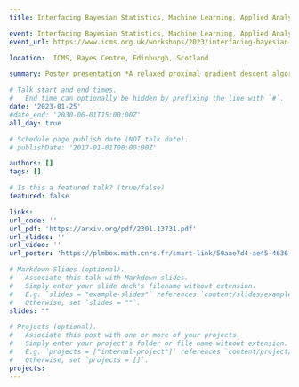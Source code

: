```yaml
---
title: Interfacing Bayesian Statistics, Machine Learning, Applied Analysis, and Blind and Semi-Blind Imaging Inverse Problems

event: Interfacing Bayesian Statistics, Machine Learning, Applied Analysis, and Blind and Semi-Blind Imaging Inverse Problems (2023)
event_url: https://www.icms.org.uk/workshops/2023/interfacing-bayesian-statistics-machine-learning-applied-analysis-and-blind-and-semi

location:  ICMS, Bayes Centre, Edinburgh, Scotland

summary: Poster presentation *A relaxed proximal gradient descent algorithm for convergent plug-and-play with proximal denoiser*

# Talk start and end times.
#   End time can optionally be hidden by prefixing the line with `#`.
date: '2023-01-25'
#date_end: '2030-06-01T15:00:00Z'
all_day: true

# Schedule page publish date (NOT talk date).
# publishDate: '2017-01-01T00:00:00Z'

authors: []
tags: []

# Is this a featured talk? (true/false)
featured: false

links:
url_code: ''
url_pdf: 'https://arxiv.org/pdf/2301.13731.pdf'
url_slides: ''
url_video: ''
url_poster: 'https://plmbox.math.cnrs.fr/smart-link/50aae7d4-ae45-4636-80a3-8de0b79b57ae/'

# Markdown Slides (optional).
#   Associate this talk with Markdown slides.
#   Simply enter your slide deck's filename without extension.
#   E.g. `slides = "example-slides"` references `content/slides/example-slides.md`.
#   Otherwise, set `slides = ""`.
slides: ""

# Projects (optional).
#   Associate this post with one or more of your projects.
#   Simply enter your project's folder or file name without extension.
#   E.g. `projects = ["internal-project"]` references `content/project/deep-learning/index.md`.
#   Otherwise, set `projects = []`.
projects:
---
```


<!-- {{% callout note %}}
Click on the **Slides** button above to view the built-in slides feature.
{{% /callout %}}

Slides can be added in a few ways:

- **Create** slides using Wowchemy's [_Slides_](https://wowchemy.com/docs/managing-content/#create-slides) feature and link using `slides` parameter in the front matter of the talk file
- **Upload** an existing slide deck to `static/` and link using `url_slides` parameter in the front matter of the talk file
- **Embed** your slides (e.g. Google Slides) or presentation video on this page using [shortcodes](https://wowchemy.com/docs/writing-markdown-latex/).

Further event details, including [page elements](https://wowchemy.com/docs/writing-markdown-latex/) such as image galleries, can be added to the body of this page. -->
